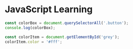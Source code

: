 # JavaScript Learning

```javascript
const colorBox = document.querySelectorAll('.button');
console.log(colorBox);

const colorItem = document.getElementById('grey');
colorItem.color = '#fff';
```